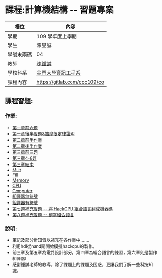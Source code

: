 # 課程:計算機結構 -- 習題專案

欄位 | 內容
-----|--------
學期 | 109 學年度上學期
學生 |  陳昱誠
學號末兩碼 | 04
教師 | [陳鍾誠](https://www.nqu.edu.tw/educsie/index.php?act=blog&code=list&ids=4)
學校科系 | [金門大學資訊工程系](https://www.nqu.edu.tw/educsie/index.php)
課程內容 | https://gitlab.com/ccc109/co

## 課程習題:
### 作業:
* [第一章前六題](https://github.com/cycyucheng1010/co109a/blob/master/01/20200921HW1.md)
* [第一章後半習題&笛摩根定律證明](https://github.com/cycyucheng1010/co109a/blob/master/01/20200927HW2.md)
* [第二章前半作業](https://github.com/cycyucheng1010/co109a/blob/master/02/20201022HW3.md)
* [第二章後半作業](https://github.com/cycyucheng1010/co109a/blob/master/02/20201025HW4.md)
* [第三章前三題](https://github.com/cycyucheng1010/co109a/blob/master/20201113HW5.md)
* [第三章4-8題](https://github.com/cycyucheng1010/co109a/blob/master/03/b/2020114HW6.md)
* [第三章結束](https://github.com/cycyucheng1010/co109a/blob/master/20201118HW7.md)
* [Mult](https://github.com/cycyucheng1010/co109a/blob/master/20201122HW8.md)
* [Fill](https://github.com/cycyucheng1010/co109a/blob/master/20201123HW9.md)
* [Memory](https://github.com/cycyucheng1010/co109a/blob/master/20201127HW10.md)
* [CPU](https://github.com/cycyucheng1010/co109a/blob/master/200201205HW11.md)
* [Computer](https://github.com/cycyucheng1010/co109a/blob/master/20201210HW12.md)
* [組譯器無符號](https://github.com/cycyucheng1010/co109a/blob/master/20201217HW13.md)
* [組譯器有符號](https://github.com/cycyucheng1010/co109a/blob/master/20210114_HW14.md)
* [第七週補充習題 -- 將 HackCPU 組合語言翻成機器碼](https://github.com/cycyucheng1010/co109a/blob/master/20201118HW15.md)
* [第八週補充習題 -- 撰寫組合語言](https://github.com/cycyucheng1010/co109a/blob/master/20201118HW16.md)
### 說明:
* 筆記及部分新知皆以補充在各作業中.......
* 利用hdl從nand閘開始模擬hackcpu的製作。
* 前三章及第五章為電路設計部分，第四章為組合語言的練習，第六章則是製作組譯器!
* 感謝鍾誠老師的教導，除了課題上的課題及困惑，更讓我們了解一些科技知識。
